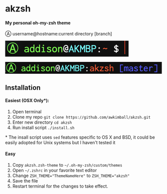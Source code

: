 # akzsh

#### My personal oh-my-zsh theme

Ⓐ  username@hostname:current directory [branch]

![Not showing branch](img/nogit.png)

![Showing branch](img/git.png)

## Installation

#### Easiest (OSX Only*): 

1. Open terminal
2. Clone my repo `git clone https://github.com/awkimball/akzsh.git`
3. Enter new directory `cd akzsh`
4. Run install script `./install.sh`

\* The insall script uses `sed` features specific to OS X and BSD, it could be easily adopted for Unix systems but I haven't tested it

#### Easy

1. Copy `akzsh.zsh-theme` to `~/.oh-my-zsh/custom/themes`
2. Open `~/.zshrc` in your favorite text editor
3. Change `ZSH_THEME="ThemeNameHere"` to `ZSH_THEME="akzsh"`
4. Save the file
5. Restart terminal for the changes to take effect.